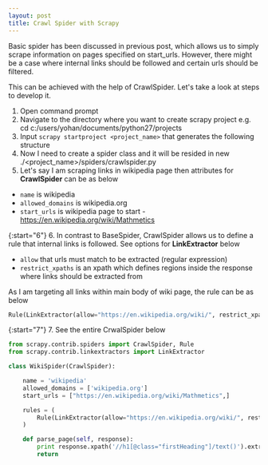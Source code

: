 ```yaml
---
layout: post
title: Crawl Spider with Scrapy 
---
```


Basic spider has been discussed in previous post, which allows us to simply scrape information on pages specified on start_urls. However, there might be a case where internal links should be followed and certain urls should be filtered. 

This can be achieved with the help of CrawlSpider. Let's take a look at steps to develop it.

1. Open command prompt
2. Navigate to the directory where you want to create scrapy project e.g. cd c:/users/yohan/documents/python27/projects
3. Input `scrapy startproject <project_name>` that generates the following structure
4. Now I need to create a spider class and it will be resided in new ./&lt;project_name&gt;/spiders/crawlspider.py
5. Let's say I am scraping links in wikipedia page then attributes for **CrawlSpider** can be as below
* `name` is wikipedia
* `allowed_domains` is wikipedia.org
* `start_urls` is wikipedia page to start - https://en.wikipedia.org/wiki/Mathmetics

{:start="6"}
6. In contrast to BaseSpider, CrawlSpider allows us to define a rule that internal links is followed. See options for **LinkExtractor** below
* `allow` that urls must match to be extracted (regular expression)
* `restrict_xpaths` is an xpath which defines regions inside the response where links should be extracted from 

As I am targeting all links within main body of wiki page, the rule can be as below

```python
Rule(LinkExtractor(allow="https://en.wikipedia.org/wiki/", restrict_xpaths="//div[@class='mw-body']//a"), callback='parse_page', follow=False)
```

{:start="7"}
7. See the entire CrwalSpider below

```python
from scrapy.contrib.spiders import CrawlSpider, Rule
from scrapy.contrib.linkextractors import LinkExtractor

class WikiSpider(CrawlSpider):

    name = 'wikipedia'
    allowed_domains = ['wikipedia.org']
    start_urls = ["https://en.wikipedia.org/wiki/Mathmetics",]

    rules = (
        Rule(LinkExtractor(allow="https://en.wikipedia.org/wiki/", restrict_xpaths="//div[@class='mw-body']//a"), callback='parse_page', follow=False),
    )

    def parse_page(self, response):        
        print response.xpath('//h1[@class="firstHeading"]/text()').extract()
        return
```